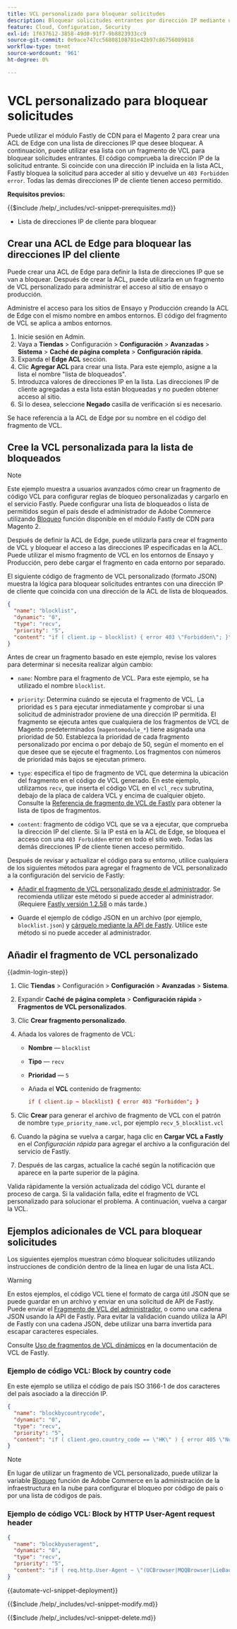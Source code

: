 ```yaml
---
title: VCL personalizado para bloquear solicitudes
description: Bloquear solicitudes entrantes por dirección IP mediante una lista de control de acceso perimetral (ACL) con un fragmento de VCL personalizado.
feature: Cloud, Configuration, Security
exl-id: 1f637612-3858-49d0-91f7-9b8823933cc9
source-git-commit: 0e9ace747cc56808108781e42b97c86756089818
workflow-type: tm+mt
source-wordcount: '961'
ht-degree: 0%

---
```


# VCL personalizado para bloquear solicitudes

Puede utilizar el módulo Fastly de CDN para el Magento 2 para crear una ACL de Edge con una lista de direcciones IP que desee bloquear. A continuación, puede utilizar esa lista con un fragmento de VCL para bloquear solicitudes entrantes. El código comprueba la dirección IP de la solicitud entrante. Si coincide con una dirección IP incluida en la lista ACL, Fastly bloquea la solicitud para acceder al sitio y devuelve un `403 Forbidden error`. Todas las demás direcciones IP de cliente tienen acceso permitido.

**Requisitos previos:**

{{$include /help/_includes/vcl-snippet-prerequisites.md}}

- Lista de direcciones IP de cliente para bloquear

## Crear una ACL de Edge para bloquear las direcciones IP del cliente

Puede crear una ACL de Edge para definir la lista de direcciones IP que se van a bloquear. Después de crear la ACL, puede utilizarla en un fragmento de VCL personalizado para administrar el acceso al sitio de ensayo o producción.

Administre el acceso para los sitios de Ensayo y Producción creando la ACL de Edge con el mismo nombre en ambos entornos. El código del fragmento de VCL se aplica a ambos entornos.

1. Inicie sesión en Admin.
1. Vaya a **Tiendas** > Configuración > **Configuración** > **Avanzadas** > **Sistema** > **Caché de página completa** > **Configuración rápida**.
1. Expanda el **Edge ACL** sección.
1. Clic **Agregar ACL** para crear una lista. Para este ejemplo, asigne a la lista el nombre &quot;lista de bloqueados&quot;.
1. Introduzca valores de direcciones IP en la lista. Las direcciones IP de cliente agregadas a esta lista están bloqueadas y no pueden obtener acceso al sitio.
1. Si lo desea, seleccione **Negado** casilla de verificación si es necesario.

Se hace referencia a la ACL de Edge por su nombre en el código del fragmento de VCL.

## Cree la VCL personalizada para la lista de bloqueados

>[!NOTE]
>
>Este ejemplo muestra a usuarios avanzados cómo crear un fragmento de código VCL para configurar reglas de bloqueo personalizadas y cargarlo en el servicio Fastly. Puede configurar una lista de bloqueados o lista de permitidos según el país desde el administrador de Adobe Commerce utilizando [Bloqueo](https://github.com/fastly/fastly-magento2/blob/master/Documentation/Guides/BLOCKING.md) función disponible en el módulo Fastly de CDN para Magento 2.

Después de definir la ACL de Edge, puede utilizarla para crear el fragmento de VCL y bloquear el acceso a las direcciones IP especificadas en la ACL. Puede utilizar el mismo fragmento de VCL en los entornos de Ensayo y Producción, pero debe cargar el fragmento en cada entorno por separado.

El siguiente código de fragmento de VCL personalizado (formato JSON) muestra la lógica para bloquear solicitudes entrantes con una dirección IP de cliente que coincida con una dirección de la ACL de lista de bloqueados.

```json
{
  "name": "blocklist",
  "dynamic": "0",
  "type": "recv",
  "priority": "5",
  "content": "if ( client.ip ~ blocklist) { error 403 \"Forbidden\"; }"
}
```

Antes de crear un fragmento basado en este ejemplo, revise los valores para determinar si necesita realizar algún cambio:

- `name`: Nombre para el fragmento de VCL. Para este ejemplo, se ha utilizado el nombre `blocklist`.

- `priority`: Determina cuándo se ejecuta el fragmento de VCL. La prioridad es `5` para ejecutar inmediatamente y comprobar si una solicitud de administrador proviene de una dirección IP permitida. El fragmento se ejecuta antes que cualquiera de los fragmentos de VCL de Magento predeterminados (`magentomodule_*`) tiene asignada una prioridad de 50. Establezca la prioridad de cada fragmento personalizado por encima o por debajo de 50, según el momento en el que desee que se ejecute el fragmento. Los fragmentos con números de prioridad más bajos se ejecutan primero.

- `type`: especifica el tipo de fragmento de VCL que determina la ubicación del fragmento en el código de VCL generado. En este ejemplo, utilizamos `recv`, que inserta el código VCL en el `vcl_recv` subrutina, debajo de la placa de caldera VCL y encima de cualquier objeto. Consulte la [Referencia de fragmento de VCL de Fastly](https://docs.fastly.com/api/config#api-section-snippet) para obtener la lista de tipos de fragmentos.

- `content`: fragmento de código VCL que se va a ejecutar, que comprueba la dirección IP del cliente. Si la IP está en la ACL de Edge, se bloquea el acceso con una `403 Forbidden` error en todo el sitio web. Todas las demás direcciones IP de cliente tienen acceso permitido.

Después de revisar y actualizar el código para su entorno, utilice cualquiera de los siguientes métodos para agregar el fragmento de VCL personalizado a la configuración del servicio de Fastly:

- [Añadir el fragmento de VCL personalizado desde el administrador](#add-the-custom-vcl-snippet). Se recomienda utilizar este método si puede acceder al administrador. (Requiere [Fastly versión 1.2.58](fastly-configuration.md#upgrade-fastly-module) o más tarde.)

- Guarde el ejemplo de código JSON en un archivo (por ejemplo, `blocklist.json`) y [cárguelo mediante la API de Fastly](fastly-vcl-custom-snippets.md#manage-custom-vcl-snippets-using-the-api). Utilice este método si no puede acceder al administrador.

## Añadir el fragmento de VCL personalizado

{{admin-login-step}}

1. Clic **Tiendas** > Configuración > **Configuración** > **Avanzadas** > **Sistema**.

1. Expandir **Caché de página completa** > **Configuración rápida** > **Fragmentos de VCL personalizados**.

1. Clic **Crear fragmento personalizado**.

1. Añada los valores de fragmento de VCL:

   - **Nombre** — `blocklist`

   - **Tipo** — `recv`

   - **Prioridad** — `5`

   - Añada el **VCL** contenido de fragmento:

     ```conf
     if ( client.ip ~ blocklist) { error 403 "Forbidden"; }
     ```

1. Clic **Crear** para generar el archivo de fragmento de VCL con el patrón de nombre `type_priority_name.vcl`, por ejemplo `recv_5_blocklist.vcl`

1. Cuando la página se vuelva a cargar, haga clic en **Cargar VCL a Fastly** en el *Configuración rápida* para agregar el archivo a la configuración del servicio de Fastly.

1. Después de las cargas, actualice la caché según la notificación que aparece en la parte superior de la página.

Valida rápidamente la versión actualizada del código VCL durante el proceso de carga. Si la validación falla, edite el fragmento de VCL personalizado para solucionar el problema. A continuación, vuelva a cargar la VCL.

## Ejemplos adicionales de VCL para bloquear solicitudes

Los siguientes ejemplos muestran cómo bloquear solicitudes utilizando instrucciones de condición dentro de la línea en lugar de una lista ACL.

>[!WARNING]
>
>En estos ejemplos, el código VCL tiene el formato de carga útil JSON que se puede guardar en un archivo y enviar en una solicitud de API de Fastly. Puede enviar el [Fragmento de VCL del administrador](#add-the-custom-vcl-snippet), o como una cadena JSON usando la API de Fastly. Para evitar la validación cuando utiliza la API de Fastly con una cadena JSON, debe utilizar una barra invertida para escapar caracteres especiales.

Consulte [Uso de fragmentos de VCL dinámicos](https://docs.fastly.com/vcl/vcl-snippets/) en la documentación de VCL de Fastly.

### Ejemplo de código VCL: Block by country code

En este ejemplo se utiliza el código de país ISO 3166-1 de dos caracteres del país asociado a la dirección IP.

```json
{
  "name": "blockbycountrycode",
  "dynamic": "0",
  "type": "recv",
  "priority": "5",
  "content": "if ( client.geo.country_code == \"HK\" ) { error 405 \"Not allowed\";}"
}
```

>[!NOTE]
>
>En lugar de utilizar un fragmento de VCL personalizado, puede utilizar la variable [Bloqueo](https://github.com/fastly/fastly-magento2/blob/master/Documentation/Guides/BLOCKING.md) función de Adobe Commerce en la administración de la infraestructura en la nube para configurar el bloqueo por código de país o por una lista de códigos de país.

### Ejemplo de código VCL: Block by HTTP User-Agent request header

```json
{
  "name": "blockbyuseragent",
  "dynamic": "0",
  "type": "recv",
  "priority": "5",
  "content": "if ( req.http.User-Agent ~ \"(UCBrowser|MQQBrowser|LieBaoFast|Mb2345Browser)\" ) {error 405 \"Not allowed\";}"
}
```

{{automate-vcl-snippet-deployment}}

{{$include /help/_includes/vcl-snippet-modify.md}}

{{$include /help/_includes/vcl-snippet-delete.md}}
